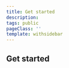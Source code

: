 ```yaml
---
title: Get started
description:
tags: public
pageClass: ''
template: withsidebar
---
```


## Get started
